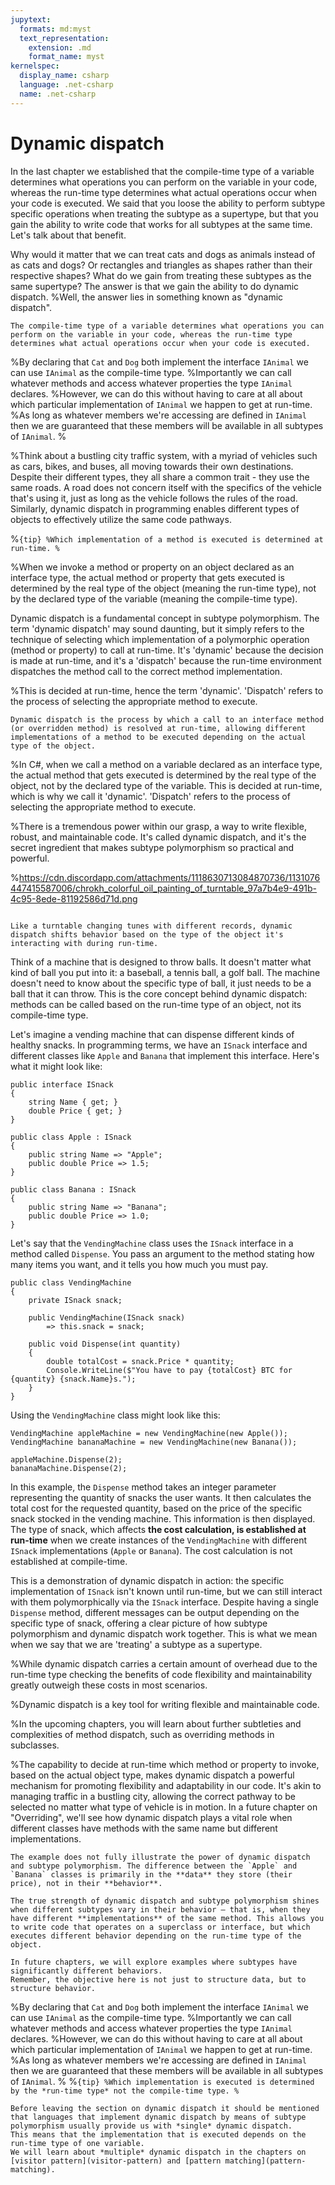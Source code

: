 ```yaml
---
jupytext:
  formats: md:myst
  text_representation:
    extension: .md
    format_name: myst
kernelspec:
  display_name: csharp
  language: .net-csharp
  name: .net-csharp
---
```



# Dynamic dispatch

In the last chapter we established that the compile-time type of a variable determines what operations you can perform on the variable in your code, whereas the run-time type determines what actual operations occur when your code is executed.
We said that you loose the ability to perform subtype specific operations when treating the subtype as a supertype, but that you gain the ability to write code that works for all subtypes at the same time. Let's talk about that benefit.

Why would it matter that we can treat cats and dogs as animals instead of as cats and dogs?
Or rectangles and triangles as shapes rather than their respective shapes?
What do we gain from treating these subtypes as the same supertype?
The answer is that we gain the ability to do dynamic dispatch.
%Well, the answer lies in something known as "dynamic dispatch".

```{admonition} Remember
The compile-time type of a variable determines what operations you can perform on the variable in your code, whereas the run-time type determines what actual operations occur when your code is executed.
```

%By declaring that `Cat` and `Dog` both implement the interface `IAnimal` we can use `IAnimal` as the compile-time type.
%Importantly we can call whatever methods and access whatever properties the type `IAnimal` declares.
%However, we can do this without having to care at all about which particular implementation of `IAnimal` we happen to get at run-time.
%As long as whatever members we're accessing are defined in `IAnimal` then we are guaranteed that these members will be available in all subtypes of `IAnimal`.
%

%Think about a bustling city traffic system, with a myriad of vehicles such as cars, bikes, and buses, all moving towards their own destinations. Despite their different types, they all share a common trait - they use the same roads. A road does not concern itself with the specifics of the vehicle that's using it, just as long as the vehicle follows the rules of the road. Similarly, dynamic dispatch in programming enables different types of objects to effectively utilize the same code pathways.

%``{tip}
%Which implementation of a method is executed is determined at run-time.
%``

%When we invoke a method or property on an object declared as an interface type, the actual method or property that gets executed is determined by the real type of the object (meaning the run-time type), not by the declared type of the variable (meaning the compile-time type).

Dynamic dispatch is a fundamental concept in subtype polymorphism.
The term 'dynamic dispatch' may sound daunting, but it simply refers to the technique of selecting which implementation of a polymorphic operation (method or property) to call at run-time. It's 'dynamic' because the decision is made at run-time, and it's a 'dispatch' because the run-time environment dispatches the method call to the correct method implementation.

%This is decided at run-time, hence the term 'dynamic'. 'Dispatch' refers to the process of selecting the appropriate method to execute.

```{admonition} Key point
Dynamic dispatch is the process by which a call to an interface method (or overridden method) is resolved at run-time, allowing different implementations of a method to be executed depending on the actual type of the object.
```

%In C#, when we call a method on a variable declared as an interface type, the actual method that gets executed is determined by the real type of the object, not by the declared type of the variable. This is decided at run-time, which is why we call it 'dynamic'. 'Dispatch' refers to the process of selecting the appropriate method to execute.

%There is a tremendous power within our grasp, a way to write flexible, robust, and maintainable code. It's called dynamic dispatch, and it's the secret ingredient that makes subtype polymorphism so practical and powerful.

%https://cdn.discordapp.com/attachments/1118630713084870736/1131076447415587006/chrokh_colorful_oil_painting_of_turntable_97a7b4e9-491b-4c95-8ede-81192586d71d.png
```{figure} ../images/cover-dynamic-dispatch.jpg

Like a turntable changing tunes with different records, dynamic dispatch shifts behavior based on the type of the object it's interacting with during run-time.
```

Think of a machine that is designed to throw balls. It doesn't matter what kind of ball you put into it: a baseball, a tennis ball, a golf ball. The machine doesn't need to know about the specific type of ball, it just needs to be a ball that it can throw. This is the core concept behind dynamic dispatch: methods can be called based on the run-time type of an object, not its compile-time type.

Let's imagine a vending machine that can dispense different kinds of healthy snacks. In programming terms, we have an `ISnack` interface and different classes like `Apple` and `Banana` that implement this interface. Here's what it might look like:


```{code-cell}
public interface ISnack
{
    string Name { get; }
    double Price { get; }
}
```

```{code-cell}
public class Apple : ISnack
{
    public string Name => "Apple";
    public double Price => 1.5;
}
```

```{code-cell}
public class Banana : ISnack
{
    public string Name => "Banana";
    public double Price => 1.0;
}
```

Let's say that the `VendingMachine` class uses the `ISnack` interface in a method called `Dispense`.
You pass an argument to the method stating how many items you want, and it tells you how much you must pay.

```{code-cell}
public class VendingMachine
{
    private ISnack snack;

    public VendingMachine(ISnack snack)
        => this.snack = snack;

    public void Dispense(int quantity)
    {
        double totalCost = snack.Price * quantity;
        Console.WriteLine($"You have to pay {totalCost} BTC for {quantity} {snack.Name}s.");
    }
}
```

Using the `VendingMachine` class might look like this:

```{code-cell}
VendingMachine appleMachine = new VendingMachine(new Apple());
VendingMachine bananaMachine = new VendingMachine(new Banana());

appleMachine.Dispense(2);
bananaMachine.Dispense(2);
```

In this example, the `Dispense` method takes an integer parameter representing the quantity of snacks the user wants. It then calculates the total cost for the requested quantity, based on the price of the specific snack stocked in the vending machine. This information is then displayed. The type of snack, which affects **the cost calculation, is established at run-time** when we create instances of the `VendingMachine` with different `ISnack` implementations (`Apple` or `Banana`). The cost calculation is not established at compile-time.

This is a demonstration of dynamic dispatch in action: the specific implementation of `ISnack` isn't known until run-time, but we can still interact with them polymorphically via the `ISnack` interface. Despite having a single `Dispense` method, different messages can be output depending on the specific type of snack, offering a clear picture of how subtype polymorphism and dynamic dispatch work together.
This is what we mean when we say that we are 'treating' a subtype as a supertype.

%While dynamic dispatch carries a certain amount of overhead due to the run-time type checking the benefits of code flexibility and maintainability greatly outweigh these costs in most scenarios.

%Dynamic dispatch is a key tool for writing flexible and maintainable code.

%In the upcoming chapters, you will learn about further subtleties and complexities of method dispatch, such as overriding methods in subclasses.

%The capability to decide at run-time which method or property to invoke, based on the actual object type, makes dynamic dispatch a powerful mechanism for promoting flexibility and adaptability in our code. It's akin to managing traffic in a bustling city, allowing the correct pathway to be selected no matter what type of vehicle is in motion. In a future chapter on "Overriding", we'll see how dynamic dispatch plays a vital role when different classes have methods with the same name but different implementations.

```{warning}
The example does not fully illustrate the power of dynamic dispatch and subtype polymorphism. The difference between the `Apple` and `Banana` classes is primarily in the **data** they store (their price), not in their **behavior**.

The true strength of dynamic dispatch and subtype polymorphism shines when different subtypes vary in their behavior — that is, when they have different **implementations** of the same method. This allows you to write code that operates on a superclass or interface, but which executes different behavior depending on the run-time type of the object.

In future chapters, we will explore examples where subtypes have significantly different behaviors.
Remember, the objective here is not just to structure data, but to structure behavior.
```


%By declaring that `Cat` and `Dog` both implement the interface `IAnimal` we can use `IAnimal` as the compile-time type.
%Importantly we can call whatever methods and access whatever properties the type `IAnimal` declares.
%However, we can do this without having to care at all about which particular implementation of `IAnimal` we happen to get at run-time.
%As long as whatever members we're accessing are defined in `IAnimal` then we are guaranteed that these members will be available in all subtypes of `IAnimal`.
%
%```{tip}
%Which implementation is executed is determined by the *run-time type* not the compile-time type.
%```

```{note}
Before leaving the section on dynamic dispatch it should be mentioned that languages that implement dynamic dispatch by means of subtype polymorphism usually provide us with *single* dynamic dispatch.
This means that the implementation that is executed depends on the run-time type of one variable.
We will learn about *multiple* dynamic dispatch in the chapters on [visitor pattern](visitor-pattern) and [pattern matching](pattern-matching).
```

